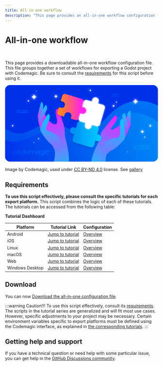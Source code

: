 ```yaml
---
title: All-in-one workflow
description: "This page provides an all-in-one workflow configuration file for exporting a Godot project with Codemagic."
---
```


# All-in-one workflow

<br>

This page provides a downloadable all-in-one workflow configuration file. This file groups together a set of workflows for exporting a Godot project with Codemagic. Be sure to consult the [requirements](#requirements) for this script before using it.

<img src="../images/workflows/codemagic-blog-header-mix-1.png" alt="All-in-one workflow for exporting a Godot project with Codemagic." style="border-radius: 16px;">

Image by Codemagic, used under [CC BY-ND 4.0](https://creativecommons.org/licenses/by-nd/4.0/) license. See [gallery](https://codemagic.io/gallery/)


## Requirements

**To use this script effectively, please consult the specific tutorials for each export platform.** This script combines the logic of each of these tutorials. The tutorials can be accessed from the following table:

**Tutorial Dashboard**

| Platform         | Tutorial Link                                     | Configuration                                      |
| ---------------- | ------------------------------------------------- | -------------------------------------------------- |
| Android          | [Jump to tutorial](./android-workflow.md)         | [Overview](./android-workflow.md#overview)         |
| iOS              | [Jump to tutorial](./ios-workflow.md)             | [Overview](./ios-workflow.md#overview)             |
| Linux            | [Jump to tutorial](./linux-workflow.md)           | [Overview](./linux-workflow.md#overview)           |
| macOS            | [Jump to tutorial](./macos-workflow.md)           | [Overview](./macos-workflow.md#overview)           |
| Web              | [Jump to tutorial](./web-workflow.md)             | [Overview](./web-workflow.md#overview)             |
| Windows Desktop  | [Jump to tutorial](./windows-desktop-workflow.md) | [Overview](./windows-desktop-workflow.md#overview) |


## Download

You can now <a href="/codemagic-godot-pipeline/templates/en/all-in-one-workflow.yaml" download="codemagic.yaml">Download the all-in-one configuration file</a>.

:::warning Caution!!!
To use this script effectively, consult its [requirements](#requirements).  
The scripts in the tutorial series are generalized and will fit most use cases. However, specific adjustments to your project may be necessary. Certain environment variables specific to export platforms must be defined using the Codemagic interface, as explained in [the corresponding tutorials](#requirements).
:::


## Getting help and support

If you have a technical question or need help with some particular issue, you can get help in the [GitHub Discussions community](https://github.com/sabinayo/codemagic-godot-pipeline/discussions).

